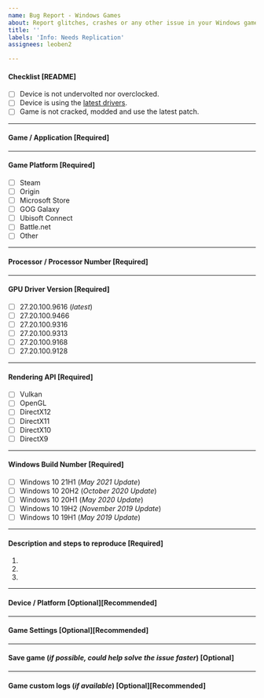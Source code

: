 ```yaml
---
name: Bug Report - Windows Games
about: Report glitches, crashes or any other issue in your Windows games.
title: ''
labels: 'Info: Needs Replication'
assignees: leoben2

---
```


<!--
It is HIGHLY recommended to use IGCIT Helper to extract your device details so that we can get exact information and help you better and faster.

See: https://github.com/IGCIT/Intel-GPU-Community-Issue-Tracker-IGCIT/wiki/IGCIT-Helper
-->

#### Checklist [README]
<!--
Please take a moment to review this checklist before completing the form.
- [ ] Unchecked
- [X] Checked
-->
- [ ] Device is not undervolted nor overclocked.
- [ ] Device is using the [latest drivers](https://downloadcenter.intel.com/download/30381/Graphiques-Intel-Pilotes-DCH-Windows-10).
- [ ] Game is not cracked, modded and use the latest patch.

---
#### Game / Application [Required]

---
#### Game Platform [Required]
- [ ] Steam
- [ ] Origin
- [ ] Microsoft Store
- [ ] GOG Galaxy
- [ ] Ubisoft Connect
- [ ] Battle.net
- [ ] Other

---
#### Processor / Processor Number [Required]

---
#### GPU Driver Version [Required]
- [ ] 27.20.100.9616 (*latest*)
- [ ] 27.20.100.9466
- [ ] 27.20.100.9316
- [ ] 27.20.100.9313
- [ ] 27.20.100.9168
- [ ] 27.20.100.9128

---
#### Rendering API [Required]
- [ ] Vulkan
- [ ] OpenGL
- [ ] DirectX12
- [ ] DirectX11
- [ ] DirectX10
- [ ] DirectX9

---
#### Windows Build Number [Required]
- [ ] Windows 10 21H1 (*May 2021 Update*)
- [ ] Windows 10 20H2 (*October 2020 Update*)
- [ ] Windows 10 20H1 (*May 2020 Update*)
- [ ] Windows 10 19H2 (*November 2019 Update*)
- [ ] Windows 10 19H1 (*May 2019 Update*)

---
#### Description and steps to reproduce [Required]
<!--
Make sure you describe the issue and steps to reproduce.
-->
1. 
2. 
3. 

---
#### Device / Platform [Optional][Recommended]
<!--
Share your device / platform name. It could be there is a specific constructor issue.
-->


---
#### Game Settings [Optional][Recommended]
<!--
Share game settings and screenshots if needed.
-->

---
#### Save game (*if possible, could help solve the issue faster*) [Optional]


---
#### Game custom logs (*if available*) [Optional][Recommended]
<!--
Some games generate their own logs when running.
If this is the case you can usually find them in one of these locations:
* Documents folder
* "Saved Games" folder
* %appdata%/local folder
See IGCIT Wiki for more help!
-->
